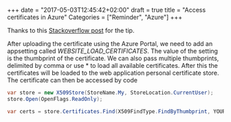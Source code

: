 +++
date = "2017-05-03T12:45:42+02:00"
draft = true
title = "Access certificates in Azure"
Categories = ["Reminder", "Azure"]
+++

Thanks to this [Stackoverflow post](http://stackoverflow.com/questions/23827884/accessing-uploaded-certificates-in-azure-web-sites) for the tip. 

After uploading the certificate using the Azure Portal, we need to add an appsetting called *WEBSITE_LOAD_CERTIFICATES*. The value of the setting is the thumbprint of the certificate. We can also pass multiple thumbprints, delimited by comma or use * to load all available certificates. After this the certificates will be loaded to the web application personal certificate store. The certificate can then be accessed by code 

```csharp
var store = new X509Store(StoreName.My, StoreLocation.CurrentUser);
store.Open(OpenFlags.ReadOnly);

var certs = store.Certificates.Find(X509FindType.FindByThumbprint, YOUR_THUMBPRINT, false);
```